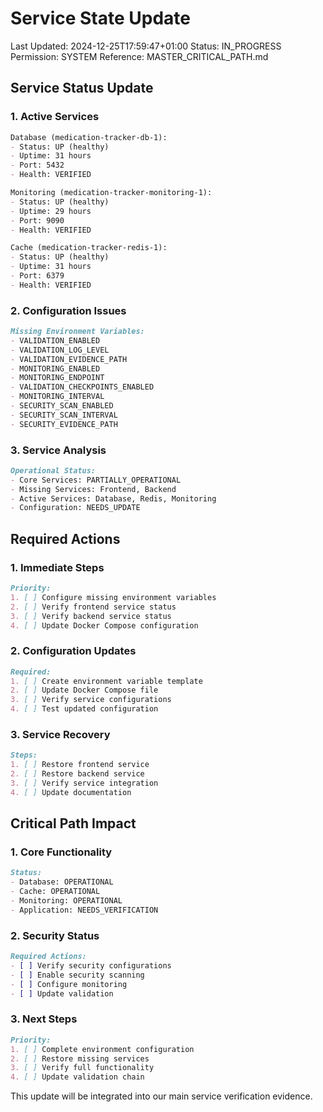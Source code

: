 # Service State Update
Last Updated: 2024-12-25T17:59:47+01:00
Status: IN_PROGRESS
Permission: SYSTEM
Reference: MASTER_CRITICAL_PATH.md

## Service Status Update

### 1. Active Services
```markdown
Database (medication-tracker-db-1):
- Status: UP (healthy)
- Uptime: 31 hours
- Port: 5432
- Health: VERIFIED

Monitoring (medication-tracker-monitoring-1):
- Status: UP (healthy)
- Uptime: 29 hours
- Port: 9090
- Health: VERIFIED

Cache (medication-tracker-redis-1):
- Status: UP (healthy)
- Uptime: 31 hours
- Port: 6379
- Health: VERIFIED
```

### 2. Configuration Issues
```markdown
Missing Environment Variables:
- VALIDATION_ENABLED
- VALIDATION_LOG_LEVEL
- VALIDATION_EVIDENCE_PATH
- MONITORING_ENABLED
- MONITORING_ENDPOINT
- VALIDATION_CHECKPOINTS_ENABLED
- MONITORING_INTERVAL
- SECURITY_SCAN_ENABLED
- SECURITY_SCAN_INTERVAL
- SECURITY_EVIDENCE_PATH
```

### 3. Service Analysis
```markdown
Operational Status:
- Core Services: PARTIALLY_OPERATIONAL
- Missing Services: Frontend, Backend
- Active Services: Database, Redis, Monitoring
- Configuration: NEEDS_UPDATE
```

## Required Actions

### 1. Immediate Steps
```markdown
Priority:
1. [ ] Configure missing environment variables
2. [ ] Verify frontend service status
3. [ ] Verify backend service status
4. [ ] Update Docker Compose configuration
```

### 2. Configuration Updates
```markdown
Required:
1. [ ] Create environment variable template
2. [ ] Update Docker Compose file
3. [ ] Verify service configurations
4. [ ] Test updated configuration
```

### 3. Service Recovery
```markdown
Steps:
1. [ ] Restore frontend service
2. [ ] Restore backend service
3. [ ] Verify service integration
4. [ ] Update documentation
```

## Critical Path Impact

### 1. Core Functionality
```markdown
Status:
- Database: OPERATIONAL
- Cache: OPERATIONAL
- Monitoring: OPERATIONAL
- Application: NEEDS_VERIFICATION
```

### 2. Security Status
```markdown
Required Actions:
- [ ] Verify security configurations
- [ ] Enable security scanning
- [ ] Configure monitoring
- [ ] Update validation
```

### 3. Next Steps
```markdown
Priority:
1. [ ] Complete environment configuration
2. [ ] Restore missing services
3. [ ] Verify full functionality
4. [ ] Update validation chain
```

This update will be integrated into our main service verification evidence.
